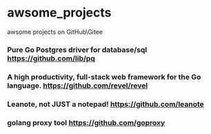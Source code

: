 # awsome_projects
awsome projects on GitHub\Gitee

### Pure Go Postgres driver for database/sql https://github.com/lib/pq
### A high productivity, full-stack web framework for the Go language. https://github.com/revel/revel
### Leanote, not JUST a notepad!  https://github.com/leanote
### golang proxy tool  https://github.com/goproxy
